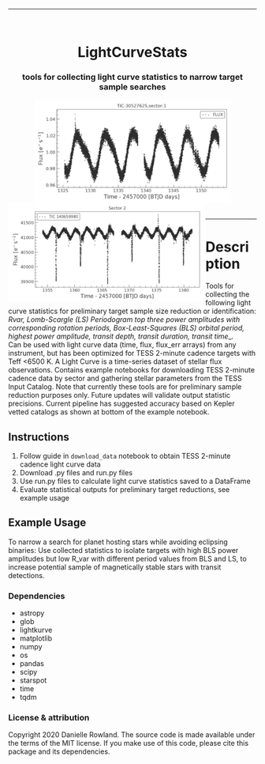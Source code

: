 
<hr>
     <br />
            <div align="center">
                <h1>LightCurveStats</h1>
                     <div><div align="center" width=100px>
                           <h3>tools for collecting light curve statistics to narrow target sample searches</h3>
                             <img align="center" src="Images/lc-ex2.png" width="400" /> 
                             <img align='left' src="Images/lc-ex1.png" width="400" /> 
<!-- 
<img align='left' src="Images/ls.png" width="400" /> 
<img align='right' src="Images/lc-ex3.png" width="400" /> 
 -->
                     </div></div>
			</div>
    <br />
<hr>


# Description

Tools for collecting the following light curve statistics for preliminary target sample size reduction or identification: _Rvar, Lomb-Scargle (LS) Periodogram top three power amplitudes with corresponding rotation periods, Box-Least-Squares (BLS) orbital period, highest power amplitude, transit depth, transit duration, transit time__. <br/>
Can be used with light curve data (time, flux, flux_err arrays) from any instrument, but has been optimized for TESS 2-minute cadence targets with Teff <6500 K. A Light Curve is a time-series dataset of stellar flux observations. Contains example notebooks for downloading TESS 2-minute cadence data by sector and gathering stellar parameters from the TESS Input Catalog. Note that currently these tools are for preliminary sample reduction purposes only. Future updates will validate output statistic precisions. Current pipeline has suggested accuracy based on Kepler vetted catalogs as shown at bottom of the example notebook.

## Instructions
1. Follow guide in `download_data` notebook to obtain TESS 2-minute cadence light curve data
2. Download .py files and run.py files 
3. Use run.py files to calculate light curve statistics saved to a DataFrame
4. Evaluate statistical outputs for preliminary target reductions, see example usage 


## Example Usage
To narrow a search for planet hosting stars while avoiding eclipsing binaries: 
Use collected statistics to isolate targets with high BLS power amplitudes but low R_var with different period values from BLS and LS, to increase potential sample of magnetically stable stars with transit detections. 

### Dependencies
- astropy
- glob
- lightkurve
- matplotlib
- numpy
- os
- pandas
- scipy
- starspot
- time
- tqdm


### License & attribution

Copyright 2020 Danielle Rowland.
The source code is made available under the terms of the MIT license.
If you make use of this code, please cite this package and its dependencies.